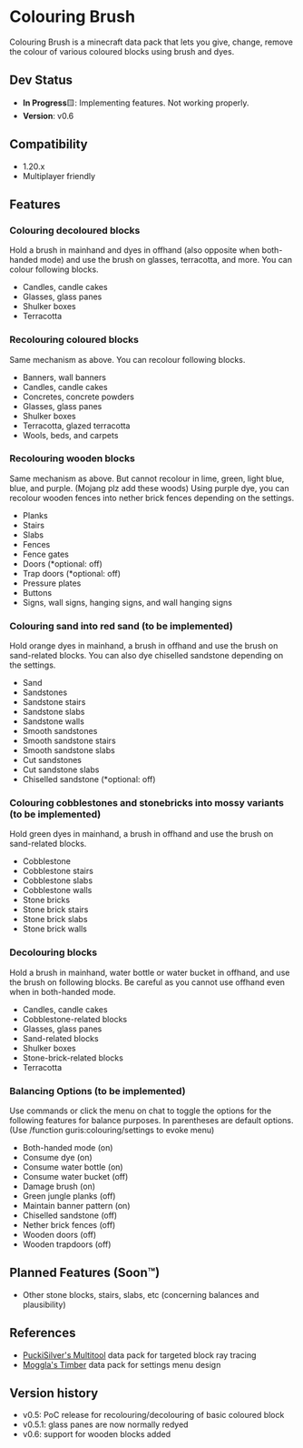 # Colouring Brush
Colouring Brush is a minecraft data pack that lets you give, change, remove the colour of various coloured blocks using brush and dyes.

## Dev Status
* **In Progress**🟨: Implementing features. Not working properly.
* **Version**: v0.6

## Compatibility
* 1.20.x
* Multiplayer friendly

## Features
### Colouring decoloured blocks
Hold a brush in mainhand and dyes in offhand (also opposite when both-handed mode) and use the brush on glasses, terracotta, and more. You can colour following blocks.
* Candles, candle cakes
* Glasses, glass panes
* Shulker boxes
* Terracotta

### Recolouring coloured blocks
Same mechanism as above. You can recolour following blocks.
* Banners, wall banners
* Candles, candle cakes
* Concretes, concrete powders
* Glasses, glass panes
* Shulker boxes
* Terracotta, glazed terracotta
* Wools, beds, and carpets

### Recolouring wooden blocks
Same mechanism as above. But cannot recolour in lime, green, light blue, blue, and purple. (Mojang plz add these woods) Using purple dye, you can recolour wooden fences into nether brick fences depending on the settings.
* Planks
* Stairs
* Slabs
* Fences
* Fence gates
* Doors (*optional: off)
* Trap doors (*optional: off)
* Pressure plates
* Buttons
* Signs, wall signs, hanging signs, and wall hanging signs

### Colouring sand into red sand (to be implemented)
Hold orange dyes in mainhand, a brush in offhand and use the brush on sand-related blocks. You can also dye chiselled sandstone depending on the settings.
* Sand
* Sandstones
* Sandstone stairs
* Sandstone slabs
* Sandstone walls
* Smooth sandstones
* Smooth sandstone stairs
* Smooth sandstone slabs
* Cut sandstones
* Cut sandstone slabs
* Chiselled sandstone (*optional: off)

### Colouring cobblestones and stonebricks into mossy variants (to be implemented)
Hold green dyes in mainhand, a brush in offhand and use the brush on sand-related blocks.
* Cobblestone
* Cobblestone stairs
* Cobblestone slabs
* Cobblestone walls
* Stone bricks
* Stone brick stairs
* Stone brick slabs
* Stone brick walls

### Decolouring blocks
Hold a brush in mainhand, water bottle or water bucket in offhand, and use the brush on following blocks. Be careful as you cannot use offhand even when in both-handed mode.
* Candles, candle cakes
* Cobblestone-related blocks
* Glasses, glass panes
* Sand-related blocks
* Shulker boxes
* Stone-brick-related blocks
* Terracotta

### Balancing Options (to be implemented)
Use commands or click the menu on chat to toggle the options for the following features for balance purposes. In parentheses are default options. (Use /function guris:colouring/settings to evoke menu)
* Both-handed mode (on)
* Consume dye (on)
* Consume water bottle (on)
* Consume water bucket (off)
* Damage brush (on)
* Green jungle planks (off)
* Maintain banner pattern (on)
* Chiselled sandstone (off)
* Nether brick fences (off)
* Wooden doors (off)
* Wooden trapdoors (off)

## Planned Features (Soon™)
* Other stone blocks, stairs, slabs, etc (concerning balances and plausibility)

## References
* [PuckiSilver's Multitool](https://www.planetminecraft.com/data-pack/multitool-every-tool-in-one-item/) data pack for targeted block ray tracing
* [Moggla's Timber](https://www.planetminecraft.com/data-pack/timber-datapack/) data pack for settings menu design

## Version history
* v0.5: PoC release for recolouring/decolouring of basic coloured block
* v0.5.1: glass panes are now normally redyed
* v0.6: support for wooden blocks added
